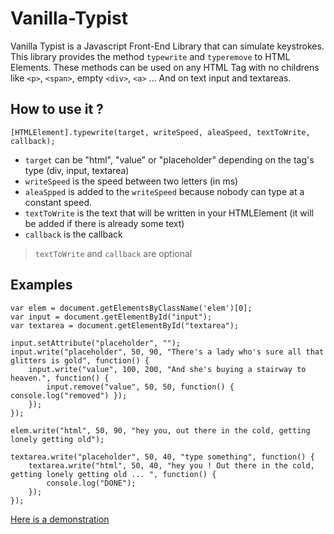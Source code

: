 # Vanilla-Typist

Vanilla Typist is a Javascript Front-End Library that can simulate keystrokes. This library provides the method `typewrite` and `typeremove` to HTML Elements. These methods can be used on any HTML Tag with no childrens like `<p>`, `<span>`, empty `<div>`, `<a>` ... And on text input and textareas.

## How to use it ?
```
[HTMLElement].typewrite(target, writeSpeed, aleaSpeed, textToWrite, callback);
```

- `target` can be "html", "value" or "placeholder" depending on the tag's type (div, input, textarea)
- `writeSpeed` is the speed between two letters (in ms)
- `aleaSpped` is added to the `writeSpeed` because nobody can type at a constant speed.
- `textToWrite` is the text that will be written in your HTMLElement (it will be added if there is already some text)
- `callback` is the callback

> `textToWrite` and `callback` are optional

## Examples

```
var elem = document.getElementsByClassName('elem')[0];
var input = document.getElementById("input");
var textarea = document.getElementById("textarea");

input.setAttribute("placeholder", "");
input.write("placeholder", 50, 90, "There's a lady who's sure all that glitters is gold", function() {
    input.write("value", 100, 200, "And she's buying a stairway to heaven.", function() {
        input.remove("value", 50, 50, function() { console.log("removed") });
    });
});

elem.write("html", 50, 90, "hey you, out there in the cold, getting lonely getting old");

textarea.write("placeholder", 50, 40, "type something", function() {
    textarea.write("html", 50, 40, "hey you ! Out there in the cold, getting lonely getting old ... ", function() {
        console.log("DONE");
    });
});
```

[Here is a demonstration](http://steven-boehm.cloudapp.net/typist/)